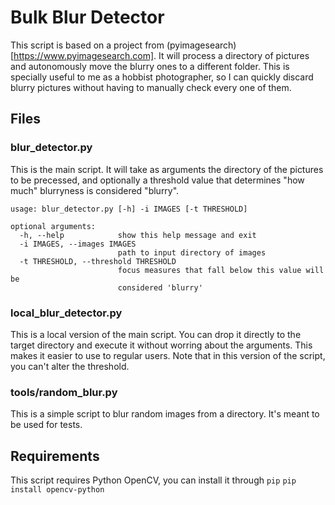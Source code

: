 # Bulk Blur Detector
This script is based on a project from (pyimagesearch)[https://www.pyimagesearch.com]. It will process a directory of pictures and autonomously move the blurry ones to a different folder.
This is specially useful to me as a hobbist photographer, so I can quickly discard blurry pictures without having to manually check every one of them.

## Files
### blur_detector.py
This is the main script. It will take as arguments the directory of the pictures to be precessed, and optionally a threshold value that determines "how much" blurryness is considered "blurry".

```
usage: blur_detector.py [-h] -i IMAGES [-t THRESHOLD]

optional arguments:
  -h, --help            show this help message and exit
  -i IMAGES, --images IMAGES
                        path to input directory of images
  -t THRESHOLD, --threshold THRESHOLD
                        focus measures that fall below this value will be
                        considered 'blurry'
```

### local_blur_detector.py
This is a local version of the main script. You can drop it directly to the target directory and execute it without worring about the arguments. This makes it easier to use to regular users.
Note that in this version of the script, you can't alter the threshold.

### tools/random_blur.py
This is a simple script to blur random images from a directory. It's meant to be used for tests.

## Requirements
This script requires Python OpenCV, you can install it through ```pip```
```pip install opencv-python```